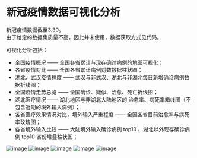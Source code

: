 # 新冠疫情数据可视化分析

新冠疫情数据截至3.30。   
由于给定的数据集质量不高，因此并未使用，数据获取方式见代码。

可视化分析包括：
* 全国疫情概况 —— 全国各省累计与现存确诊病例的地图可视化；
* 各省疫情对比 —— 全国各省累计病例对数数据柱状图；
* 湖北、武汉疫情程度 —— 武汉与非武汉、湖北与非湖北每日新增确诊病例数据折线图；
* 全国疫情走势总览 —— 全国确诊、疑似、治愈、死亡折线图；
* 湖北医疗情况 —— 湖北地区与非湖北大陆地区的 治愈率、病死率箱线图（不包含近期的境外输入病例）；
* 各省医疗效果情况对比，境外输入严重程度 —— 全国各省目前治愈率与病死率玫瑰图；
* 各省境外输入比较 —— 大陆境外输入确诊病例 top10 、湖北以外现存确诊病例 top10 省份堆叠柱状图；


![image](https://github.com/hemath1001/DM_ML_DL/blob/master/%E6%96%B0%E5%86%A0%E7%96%AB%E6%83%85%E6%95%B0%E6%8D%AE%E5%8F%AF%E8%A7%86%E5%8C%96%E5%88%86%E6%9E%90/report/report_1.png?raw=true)
![image](https://github.com/hemath1001/DM_ML_DL/blob/master/%E6%96%B0%E5%86%A0%E7%96%AB%E6%83%85%E6%95%B0%E6%8D%AE%E5%8F%AF%E8%A7%86%E5%8C%96%E5%88%86%E6%9E%90/report/report_2.png?raw=true)
![image](https://github.com/hemath1001/DM_ML_DL/blob/master/%E6%96%B0%E5%86%A0%E7%96%AB%E6%83%85%E6%95%B0%E6%8D%AE%E5%8F%AF%E8%A7%86%E5%8C%96%E5%88%86%E6%9E%90/report/report_3.png?raw=true)
![image](https://github.com/hemath1001/DM_ML_DL/blob/master/%E6%96%B0%E5%86%A0%E7%96%AB%E6%83%85%E6%95%B0%E6%8D%AE%E5%8F%AF%E8%A7%86%E5%8C%96%E5%88%86%E6%9E%90/report/report_4.png?raw=true)
![image](https://github.com/hemath1001/DM_ML_DL/blob/master/%E6%96%B0%E5%86%A0%E7%96%AB%E6%83%85%E6%95%B0%E6%8D%AE%E5%8F%AF%E8%A7%86%E5%8C%96%E5%88%86%E6%9E%90/report/report_5.png?raw=true)
